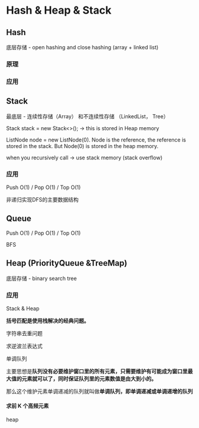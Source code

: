 # Hash & Heap & Stack

## Hash

底层存储 - open hashing and close hashing (array + linked list)

### 原理

### 应用

## Stack

最底层 - 连续性存储（Array） 和不连续性存储 （LinkedList， Tree）

Stack stack = new Stack<>(); -> this is stored in Heap memory

ListNode node = new ListNode(0). Node is the reference, the reference is stored in the stack. But Node(0) is stored in the heap memory.

when you recursively call -> use stack memory (stack overflow)

### 应用

Push O(1) / Pop O(1) / Top O(1)

非递归实现DFS的主要数据结构

## Queue

Push O(1) / Pop O(1) / Top O(1)

BFS

## Heap (PriorityQueue \&TreeMap)

底层存储  - binary search tree

### 应用

Stack & Heap&#x20;

**括号匹配是使用栈解决的经典问题。**

字符串去重问题

求逆波兰表达式

单调队列

主要思想是**队列没有必要维护窗口里的所有元素，只需要维护有可能成为窗口里最大值的元素就可以了，同时保证队列里的元素数值是由大到小的。**

那么这个维护元素单调递减的队列就叫做**单调队列，即单调递减或单调递增的队列**



#### 求前 K 个高频元素

heap

